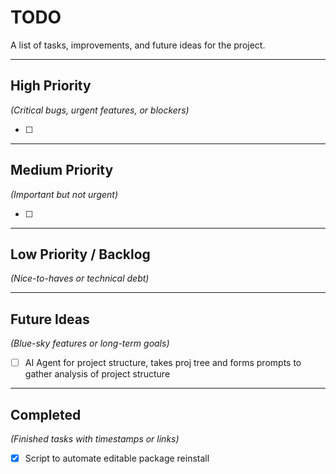 # TODO

A list of tasks, improvements, and future ideas for the project.

---

## High Priority

_(Critical bugs, urgent features, or blockers)_

- [ ]

---

## Medium Priority

_(Important but not urgent)_

- [ ]

---

## Low Priority / Backlog

_(Nice-to-haves or technical debt)_

---

## Future Ideas

_(Blue-sky features or long-term goals)_

- [ ] AI Agent for project structure, takes proj tree and forms prompts to gather analysis of project structure

---

## Completed

_(Finished tasks with timestamps or links)_

- [x] Script to automate editable package reinstall
